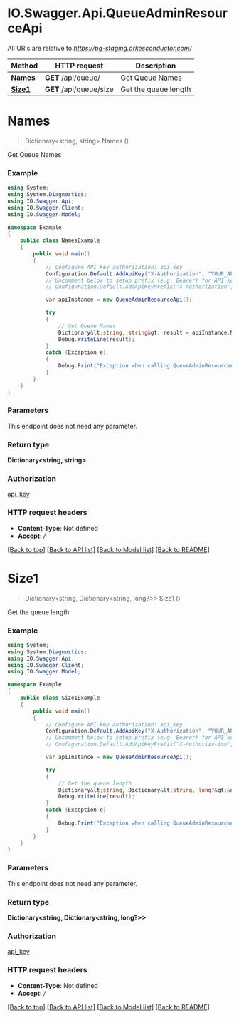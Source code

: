# IO.Swagger.Api.QueueAdminResourceApi

All URIs are relative to *https://pg-staging.orkesconductor.com/*

Method | HTTP request | Description
------------- | ------------- | -------------
[**Names**](QueueAdminResourceApi.md#names) | **GET** /api/queue/ | Get Queue Names
[**Size1**](QueueAdminResourceApi.md#size1) | **GET** /api/queue/size | Get the queue length

<a name="names"></a>
# **Names**
> Dictionary<string, string> Names ()

Get Queue Names

### Example
```csharp
using System;
using System.Diagnostics;
using IO.Swagger.Api;
using IO.Swagger.Client;
using IO.Swagger.Model;

namespace Example
{
    public class NamesExample
    {
        public void main()
        {
            // Configure API key authorization: api_key
            Configuration.Default.AddApiKey("X-Authorization", "YOUR_API_KEY");
            // Uncomment below to setup prefix (e.g. Bearer) for API key, if needed
            // Configuration.Default.AddApiKeyPrefix("X-Authorization", "Bearer");

            var apiInstance = new QueueAdminResourceApi();

            try
            {
                // Get Queue Names
                Dictionary&lt;string, string&gt; result = apiInstance.Names();
                Debug.WriteLine(result);
            }
            catch (Exception e)
            {
                Debug.Print("Exception when calling QueueAdminResourceApi.Names: " + e.Message );
            }
        }
    }
}
```

### Parameters
This endpoint does not need any parameter.

### Return type

**Dictionary<string, string>**

### Authorization

[api_key](../README.md#api_key)

### HTTP request headers

 - **Content-Type**: Not defined
 - **Accept**: */*

[[Back to top]](#) [[Back to API list]](../README.md#documentation-for-api-endpoints) [[Back to Model list]](../README.md#documentation-for-models) [[Back to README]](../README.md)
<a name="size1"></a>
# **Size1**
> Dictionary<string, Dictionary<string, long?>> Size1 ()

Get the queue length

### Example
```csharp
using System;
using System.Diagnostics;
using IO.Swagger.Api;
using IO.Swagger.Client;
using IO.Swagger.Model;

namespace Example
{
    public class Size1Example
    {
        public void main()
        {
            // Configure API key authorization: api_key
            Configuration.Default.AddApiKey("X-Authorization", "YOUR_API_KEY");
            // Uncomment below to setup prefix (e.g. Bearer) for API key, if needed
            // Configuration.Default.AddApiKeyPrefix("X-Authorization", "Bearer");

            var apiInstance = new QueueAdminResourceApi();

            try
            {
                // Get the queue length
                Dictionary&lt;string, Dictionary&lt;string, long?&gt;&gt; result = apiInstance.Size1();
                Debug.WriteLine(result);
            }
            catch (Exception e)
            {
                Debug.Print("Exception when calling QueueAdminResourceApi.Size1: " + e.Message );
            }
        }
    }
}
```

### Parameters
This endpoint does not need any parameter.

### Return type

**Dictionary<string, Dictionary<string, long?>>**

### Authorization

[api_key](../README.md#api_key)

### HTTP request headers

 - **Content-Type**: Not defined
 - **Accept**: */*

[[Back to top]](#) [[Back to API list]](../README.md#documentation-for-api-endpoints) [[Back to Model list]](../README.md#documentation-for-models) [[Back to README]](../README.md)
